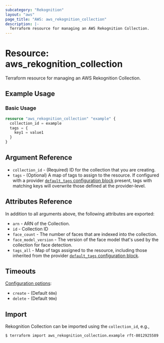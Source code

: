 ```yaml
---
subcategory: "Rekognition"
layout: "aws"
page_title: "AWS: aws_rekognition_collection"
description: |-
  Terraform resource for managing an AWS Rekognition Collection.
---
```


# Resource: aws_rekognition_collection

Terraform resource for managing an AWS Rekognition Collection.

## Example Usage

### Basic Usage

```terraform
resource "aws_rekognition_collection" "example" {
  collection_id = example
  tags = {
    key1 = value1
  }
}
```

## Argument Reference

* `collection_id` - (Required) ID for the collection that you are creating.
* `tags` - (Optional) A map of tags to assign to the resource. If configured with a provider [`default_tags` configuration block](https://registry.terraform.io/providers/hashicorp/aws/latest/docs#default_tags-configuration-block) present, tags with matching keys will overwrite those defined at the provider-level.

## Attributes Reference

In addition to all arguments above, the following attributes are exported:

* `arn` - ARN of the Collection. 
* `id` - Collection ID
* `face_count` - The number of faces that are indexed into the collection. 
* `face_model_version` - The version of the face model that's used by the collection for face detection.
* `tags_all` - Map of tags assigned to the resource, including those inherited from the provider [`default_tags` configuration block](https://registry.terraform.io/providers/hashicorp/aws/latest/docs#default_tags-configuration-block). 

## Timeouts

[Configuration options](https://developer.hashicorp.com/terraform/language/resources/syntax#operation-timeouts):

* `create` - (Default `60m`)
* `delete` - (Default `90m`)

## Import

Rekognition Collection can be imported using the `collection_id`, e.g.,

```
$ terraform import aws_rekognition_collection.example rft-8012925589
```
